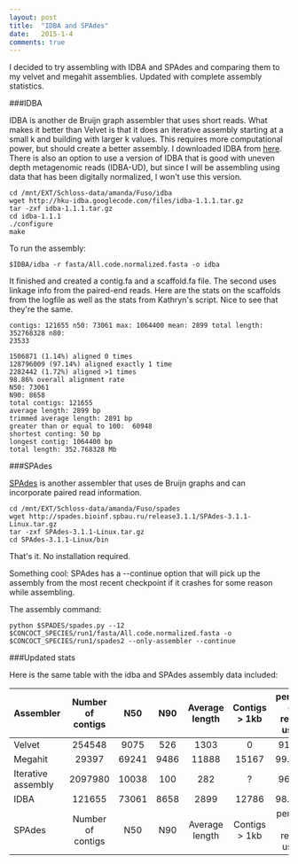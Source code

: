 ```yaml
---
layout: post
title:  "IDBA and SPAdes"
date:   2015-1-4
comments: true
---
```


I decided to try assembling with IDBA and SPAdes and comparing them to my velvet and megahit assemblies. Updated with complete assembly statistics.

###IDBA

IDBA is another de Bruijn graph assembler that uses short reads. What makes it better than Velvet is that it does an iterative assembly starting at a small k and building with larger k values. This requires more computational power, but should create a better assembly. I downloaded IDBA from [here](http://i.cs.hku.hk/~alse/hkubrg/projects/idba_ud/index.html). There is also an option to use a version of IDBA that is good with uneven depth metagenomic reads (IDBA-UD), but since I will be assembling using data that has been digitally normalized, I won't use this version.

~~~~
cd /mnt/EXT/Schloss-data/amanda/Fuso/idba
wget http://hku-idba.googlecode.com/files/idba-1.1.1.tar.gz
tar -zxf idba-1.1.1.tar.gz
cd idba-1.1.1
./configure
make
~~~~

To run the assembly:

~~~~
$IDBA/idba -r fasta/All.code.normalized.fasta -o idba
~~~~

It finished and created a contig.fa and a scaffold.fa file. The second uses linkage info from the paired-end reads. Here are the stats on the scaffolds from the logfile as well as the stats from Kathryn's script. Nice to see that they're the same.

~~~~
contigs: 121655 n50: 73061 max: 1064400 mean: 2899 total length: 352768328 n80: 
23533

1506871 (1.14%) aligned 0 times
128796009 (97.14%) aligned exactly 1 time
2282442 (1.72%) aligned >1 times
98.86% overall alignment rate
N50: 73061
N90: 8658
total contigs: 121655
average length: 2899 bp
trimmed average length: 2891 bp
greater than or equal to 100:  60948
shortest conting: 50 bp
longest contig: 1064400 bp
total length: 352.768328 Mb
~~~~

###SPAdes

[SPAdes](http://www-ncbi-nlm-nih-gov.proxy.lib.umich.edu/pubmed/22506599) is another assembler that uses de Bruijn graphs and can incorporate paired read information.

~~~~
cd /mnt/EXT/Schloss-data/amanda/Fuso/spades
wget http://spades.bioinf.spbau.ru/release3.1.1/SPAdes-3.1.1-Linux.tar.gz
tar -zxf SPAdes-3.1.1-Linux.tar.gz
cd SPAdes-3.1.1-Linux/bin
~~~~

That's it. No installation required.

Something cool: SPAdes has a --continue option that will pick up the assembly from the most recent checkpoint if it crashes for some reason while assembling.

The assembly command:

~~~~
python $SPADES/spades.py --12 $CONCOCT_SPECIES/run1/fasta/All.code.normalized.fasta -o $CONCOCT_SPECIES/run1/spades2 --only-assembler --continue
~~~~



###Updated stats

Here is the same table with the idba and SPAdes assembly data included:

Assembler | Number of contigs | N50 | N90 | Average length | Contigs > 1kb | percent of reads used | assembly file name
:---------------|:--------:|:--------:|:--------:|:------------:|:------------:|:------------:|--------:
Velvet | 254548 | 9075 | 526 | 1303 | 0 |    91.6% | velveth_k31_code/contigs.fa
Megahit | 29397 | 69241 | 9486 | 11888 |    15167 | 99.84% | megahit_DN/final.contigs.fa
Iterative assembly | 2097980 | 10038 | 100 | 282 | ? | 96.4% 
IDBA | 121655 | 73061 | 8658 | 2899 |    12786 | 98.86% | idba/scaffold.fa
SPAdes | Number of contigs | N50 | N90 | Average length | Contigs > 1kb | percent of reads used | assembly file name

